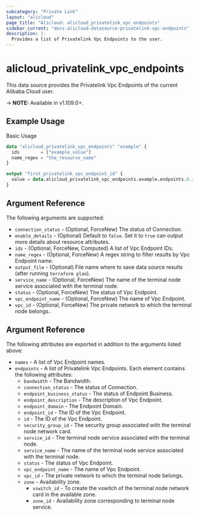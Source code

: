 ```yaml
---
subcategory: "Private Link"
layout: "alicloud"
page_title: "Alicloud: alicloud_privatelink_vpc_endpoints"
sidebar_current: "docs-alicloud-datasource-privatelink-vpc-endpoints"
description: |-
  Provides a list of Privatelink Vpc Endpoints to the user.
---
```


# alicloud\_privatelink\_vpc\_endpoints

This data source provides the Privatelink Vpc Endpoints of the current Alibaba Cloud user.

-> **NOTE:** Available in v1.109.0+.

## Example Usage

Basic Usage

```terraform
data "alicloud_privatelink_vpc_endpoints" "example" {
  ids        = ["example_value"]
  name_regex = "the_resource_name"
}

output "first_privatelink_vpc_endpoint_id" {
  value = data.alicloud_privatelink_vpc_endpoints.example.endpoints.0.id
}
```

## Argument Reference

The following arguments are supported:

* `connection_status` - (Optional, ForceNew) The status of Connection.
* `enable_details` - (Optional) Default to `false`. Set it to `true` can output more details about resource attributes.
* `ids` - (Optional, ForceNew, Computed)  A list of Vpc Endpoint IDs.
* `name_regex` - (Optional, ForceNew) A regex string to filter results by Vpc Endpoint name.
* `output_file` - (Optional) File name where to save data source results (after running `terraform plan`).
* `service_name` - (Optional, ForceNew) The name of the terminal node service associated with the terminal node.
* `status` - (Optional, ForceNew) The status of Vpc Endpoint.
* `vpc_endpoint_name` - (Optional, ForceNew) The name of Vpc Endpoint.
* `vpc_id` - (Optional, ForceNew) The private network to which the terminal node belongs..

## Argument Reference

The following attributes are exported in addition to the arguments listed above:

* `names` - A list of Vpc Endpoint names.
* `endpoints` - A list of Privatelink Vpc Endpoints. Each element contains the following attributes:
	* `bandwidth` - The Bandwidth.
	* `connection_status` - The status of Connection.
	* `endpoint_business_status` - The status of Endpoint Business.
	* `endpoint_description` - The description of Vpc Endpoint.
	* `endpoint_domain` - The Endpoint Domain.
	* `endpoint_id` - The ID of the Vpc Endpoint.
	* `id` - The ID of the Vpc Endpoint.
	* `security_group_id` - The security group associated with the terminal node network card.
	* `service_id` - The terminal node service associated with the terminal node.
	* `service_name` - The name of the terminal node service associated with the terminal node.
	* `status` - The status of Vpc Endpoint.
	* `vpc_endpoint_name` - The name of Vpc Endpoint.
	* `vpc_id` - The private network to which the terminal node belongs.
	* `zone` - Availability zone.
		* `vswitch_id` - To create the vswitch of the terminal node network card in the available zone.
		* `zone_id` - Availability zone corresponding to terminal node service.